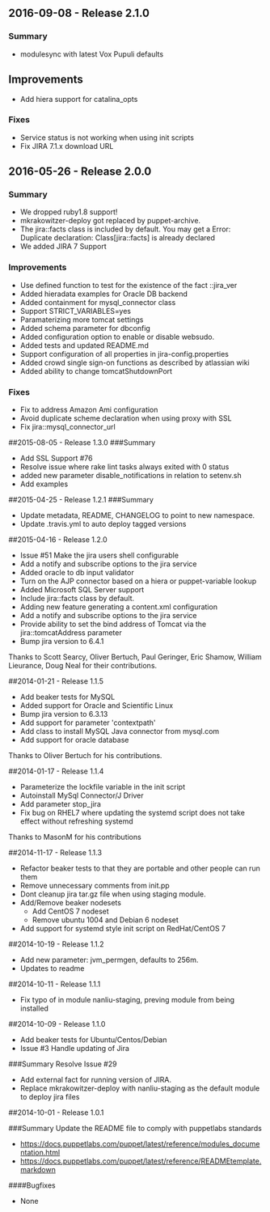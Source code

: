 ## 2016-09-08 - Release 2.1.0
### Summary
- modulesync with latest Vox Pupuli defaults

## Improvements
- Add hiera support for catalina_opts

### Fixes
- Service status is not working when using init scripts
- Fix JIRA 7.1.x download URL

## 2016-05-26 - Release 2.0.0
### Summary
- We dropped ruby1.8 support!
- mkrakowitzer-deploy got replaced by puppet-archive.
- The jira::facts class is included by default. You may get a Error: Duplicate declaration: Class[jira::facts] is already declared
- We added JIRA 7 Support

### Improvements
- Use defined function to test for the existence of the fact ::jira_ver
- Added hieradata examples for Oracle DB backend
- Added containment for mysql_connector class
- Support STRICT_VARIABLES=yes
- Paramaterizing more tomcat settings
- Added schema parameter for dbconfig
- Added configuration option to enable or disable websudo.
- Added tests and updated README.md
- Support configuration of all properties in jira-config.properties
- Added crowd single sign-on functions as described by atlassian wiki
- Added ability to change tomcatShutdownPort

### Fixes
- Fix to address Amazon Ami configuration
- Avoid duplicate scheme declaration when using proxy with SSL
- Fix jira::mysql_connector_url


##2015-08-05 - Release 1.3.0
###Summary
- Add SSL Support #76
- Resolve issue where rake lint tasks always exited with 0 status
- added new parameter disable_notifications in relation to setenv.sh
- Add examples


##2015-04-25 - Release 1.2.1
###Summary
- Update metadata, README, CHANGELOG to point to new namespace.
- Update .travis.yml to auto deploy tagged versions


##2015-04-16 - Release 1.2.0
- Issue #51 Make the jira users shell configurable
- Add a notify and subscribe options to the jira service
- Added oracle to db input validator
- Turn on the AJP connector based on a hiera or puppet-variable lookup
- Added Microsoft SQL Server support
- Include jira::facts class by default.
- Adding new feature generating a content.xml configuration
- Add a notify and subscribe options to the jira service
- Provide ability to set the bind address of Tomcat via the jira::tomcatAddress parameter
- Bump jira version to 6.4.1

Thanks to Scott Searcy, Oliver Bertuch, Paul Geringer, Eric Shamow, William Lieurance, Doug Neal for their contributions.


##2014-01-21 - Release 1.1.5
- Add beaker tests for MySQL
- Added support for Oracle and Scientific Linux
- Bump jira version to 6.3.13
- Add support for parameter 'contextpath'
- Add class to install MySQL Java connector from mysql.com
- Add support for oracle database

Thanks to  Oliver Bertuch  for his contributions.


##2014-01-17 - Release 1.1.4
- Parameterize the lockfile variable in the init script
- Autoinstall MySql Connector/J Driver
- Add parameter stop_jira
- Fix bug on RHEL7 where updating the systemd script does not take effect without refreshing systemd

Thanks to MasonM for his contributions


##2014-11-17 - Release 1.1.3
- Refactor beaker tests to that they are portable and other people can run them
- Remove unnecessary comments from init.pp
- Dont cleanup jira tar.gz file when using staging module.
- Add/Remove beaker nodesets
  - Add CentOS 7 nodeset
  - Remove ubuntu 1004 and Debian 6 nodeset
- Add support for systemd style init script on RedHat/CentOS 7


##2014-10-19 - Release 1.1.2
- Add new parameter: jvm_permgen, defaults to 256m.
- Updates to readme


##2014-10-11 - Release 1.1.1
- Fix typo of in module nanliu-staging, preving module from being installed


##2014-10-09 - Release 1.1.0
- Add beaker tests for Ubuntu/Centos/Debian
- Issue #3 Handle updating of Jira

###Summary
Resolve Issue #29
- Add external fact for running version of JIRA.
- Replace mkrakowitzer-deploy with nanliu-staging as the default module to deploy jira files


##2014-10-01 - Release 1.0.1

###Summary
Update the README file to comply with puppetlabs standards
- https://docs.puppetlabs.com/puppet/latest/reference/modules_documentation.html
- https://docs.puppetlabs.com/puppet/latest/reference/READMEtemplate.markdown

####Bugfixes
- None
